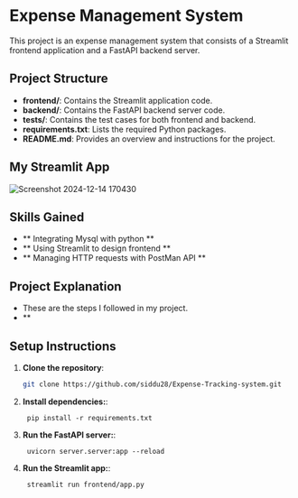 # Expense Management System

This project is an expense management system that consists of a Streamlit frontend application and a FastAPI backend server.


## Project Structure

- **frontend/**: Contains the Streamlit application code.
- **backend/**: Contains the FastAPI backend server code.
- **tests/**: Contains the test cases for both frontend and backend.
- **requirements.txt**: Lists the required Python packages.
- **README.md**: Provides an overview and instructions for the project.

## My Streamlit App
![Screenshot 2024-12-14 170430](https://github.com/user-attachments/assets/ecaf61d7-aa60-4efa-9d37-f52e2d113c49)

## Skills Gained
- ** Integrating Mysql with python **
- ** Using Streamlit to design frontend **
- ** Managing HTTP requests with PostMan API **

## Project Explanation

- These are the steps I followed in my project.
- **


## Setup Instructions

1. **Clone the repository**:
   ```bash
   git clone https://github.com/siddu28/Expense-Tracking-system.git
   ```
1. **Install dependencies:**:   
   ```commandline
    pip install -r requirements.txt
   ```
1. **Run the FastAPI server:**:   
   ```commandline
    uvicorn server.server:app --reload
   ```
1. **Run the Streamlit app:**:   
   ```commandline
    streamlit run frontend/app.py
   ```
